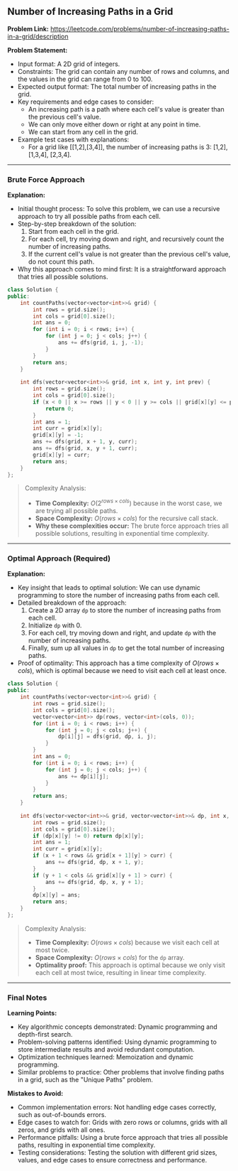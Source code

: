 ## Number of Increasing Paths in a Grid
**Problem Link:** https://leetcode.com/problems/number-of-increasing-paths-in-a-grid/description

**Problem Statement:**
- Input format: A 2D grid of integers.
- Constraints: The grid can contain any number of rows and columns, and the values in the grid can range from 0 to 100.
- Expected output format: The total number of increasing paths in the grid.
- Key requirements and edge cases to consider: 
  - An increasing path is a path where each cell's value is greater than the previous cell's value.
  - We can only move either down or right at any point in time.
  - We can start from any cell in the grid.
- Example test cases with explanations:
  - For a grid like [[1,2],[3,4]], the number of increasing paths is 3: [1,2], [1,3,4], [2,3,4].

---

### Brute Force Approach

**Explanation:**
- Initial thought process: To solve this problem, we can use a recursive approach to try all possible paths from each cell.
- Step-by-step breakdown of the solution:
  1. Start from each cell in the grid.
  2. For each cell, try moving down and right, and recursively count the number of increasing paths.
  3. If the current cell's value is not greater than the previous cell's value, do not count this path.
- Why this approach comes to mind first: It is a straightforward approach that tries all possible solutions.

```cpp
class Solution {
public:
    int countPaths(vector<vector<int>>& grid) {
        int rows = grid.size();
        int cols = grid[0].size();
        int ans = 0;
        for (int i = 0; i < rows; i++) {
            for (int j = 0; j < cols; j++) {
                ans += dfs(grid, i, j, -1);
            }
        }
        return ans;
    }
    
    int dfs(vector<vector<int>>& grid, int x, int y, int prev) {
        int rows = grid.size();
        int cols = grid[0].size();
        if (x < 0 || x >= rows || y < 0 || y >= cols || grid[x][y] <= prev) {
            return 0;
        }
        int ans = 1;
        int curr = grid[x][y];
        grid[x][y] = -1;
        ans += dfs(grid, x + 1, y, curr);
        ans += dfs(grid, x, y + 1, curr);
        grid[x][y] = curr;
        return ans;
    }
};
```

> Complexity Analysis:
> - **Time Complexity:** $O(2^{rows \times cols})$ because in the worst case, we are trying all possible paths.
> - **Space Complexity:** $O(rows \times cols)$ for the recursive call stack.
> - **Why these complexities occur:** The brute force approach tries all possible solutions, resulting in exponential time complexity.

---

### Optimal Approach (Required)

**Explanation:**
- Key insight that leads to optimal solution: We can use dynamic programming to store the number of increasing paths from each cell.
- Detailed breakdown of the approach:
  1. Create a 2D array `dp` to store the number of increasing paths from each cell.
  2. Initialize `dp` with 0.
  3. For each cell, try moving down and right, and update `dp` with the number of increasing paths.
  4. Finally, sum up all values in `dp` to get the total number of increasing paths.
- Proof of optimality: This approach has a time complexity of $O(rows \times cols)$, which is optimal because we need to visit each cell at least once.

```cpp
class Solution {
public:
    int countPaths(vector<vector<int>>& grid) {
        int rows = grid.size();
        int cols = grid[0].size();
        vector<vector<int>> dp(rows, vector<int>(cols, 0));
        for (int i = 0; i < rows; i++) {
            for (int j = 0; j < cols; j++) {
                dp[i][j] = dfs(grid, dp, i, j);
            }
        }
        int ans = 0;
        for (int i = 0; i < rows; i++) {
            for (int j = 0; j < cols; j++) {
                ans += dp[i][j];
            }
        }
        return ans;
    }
    
    int dfs(vector<vector<int>>& grid, vector<vector<int>>& dp, int x, int y) {
        int rows = grid.size();
        int cols = grid[0].size();
        if (dp[x][y] != 0) return dp[x][y];
        int ans = 1;
        int curr = grid[x][y];
        if (x + 1 < rows && grid[x + 1][y] > curr) {
            ans += dfs(grid, dp, x + 1, y);
        }
        if (y + 1 < cols && grid[x][y + 1] > curr) {
            ans += dfs(grid, dp, x, y + 1);
        }
        dp[x][y] = ans;
        return ans;
    }
};
```

> Complexity Analysis:
> - **Time Complexity:** $O(rows \times cols)$ because we visit each cell at most twice.
> - **Space Complexity:** $O(rows \times cols)$ for the `dp` array.
> - **Optimality proof:** This approach is optimal because we only visit each cell at most twice, resulting in linear time complexity.

---

### Final Notes

**Learning Points:**
- Key algorithmic concepts demonstrated: Dynamic programming and depth-first search.
- Problem-solving patterns identified: Using dynamic programming to store intermediate results and avoid redundant computation.
- Optimization techniques learned: Memoization and dynamic programming.
- Similar problems to practice: Other problems that involve finding paths in a grid, such as the "Unique Paths" problem.

**Mistakes to Avoid:**
- Common implementation errors: Not handling edge cases correctly, such as out-of-bounds errors.
- Edge cases to watch for: Grids with zero rows or columns, grids with all zeros, and grids with all ones.
- Performance pitfalls: Using a brute force approach that tries all possible paths, resulting in exponential time complexity.
- Testing considerations: Testing the solution with different grid sizes, values, and edge cases to ensure correctness and performance.